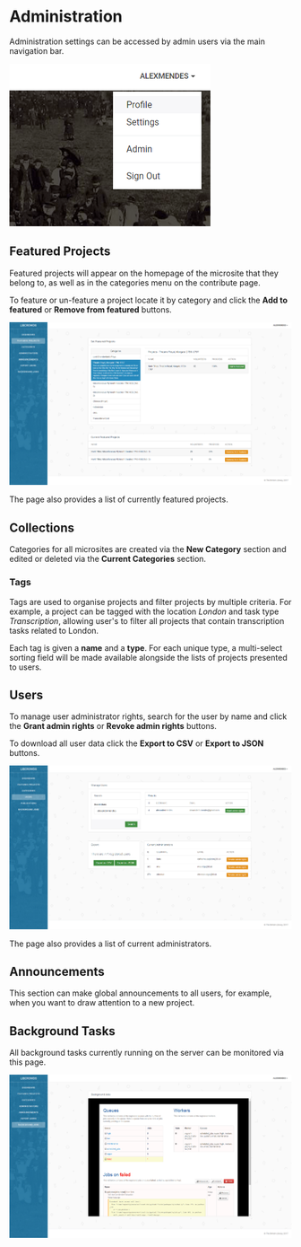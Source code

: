 # Administration

Administration settings can be accessed by admin users via the main navigation bar.

![Admin menu](./assets/admin-menu.png?raw=true)

## Featured Projects

Featured projects will appear on the homepage of the microsite that they belong to, as well as in the categories menu on the contribute page.

To feature or un-feature a project locate it by category and click the **Add to featured** or **Remove from featured** buttons.

![Admin - Featured Projects](./assets/admin-featured.png?raw=true)

The page also provides a list of currently featured projects.

## Collections

Categories for all microsites are created via the **New Category** section and edited or deleted via the **Current Categories** section.

### Tags

Tags are used to organise projects and filter projects by multiple criteria. For
example, a project can be tagged with the location *London* and task type
*Transcription*, allowing user's to filter all projects that contain
transcription tasks related to London.

Each tag is given a **name** and a **type**. For each unique type, a
multi-select sorting field will be made available alongside the lists of
projects presented to users.

## Users

To manage user administrator rights, search for the user by name and click the **Grant admin rights** or **Revoke admin rights** buttons.

To download all user data click the **Export to CSV** or **Export to JSON** buttons.

![Admin - Manage Users](./assets/admin-users.png?raw=true)

The page also provides a list of current administrators.

## Announcements

This section can make global announcements to all users, for example, when you want to draw attention to a new project.

## Background Tasks

All background tasks currently running on the server can be monitored via this page.

![Admin - Background Tasks](./assets/admin-background-jobs.png?raw=true)
